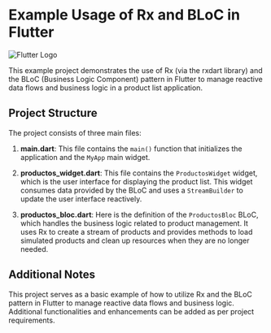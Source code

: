 # Example Usage of Rx and BLoC in Flutter

![Flutter Logo](https://flutter.dev/assets/flutter-lockup-4cb0ee072ab312e59784b518c3af61da70f3c26ec8d92c8b1df3456e1c6c63cb.png)

This example project demonstrates the use of Rx (via the rxdart library) and the BLoC (Business Logic Component) pattern in Flutter to manage reactive data flows and business logic in a product list application.

## Project Structure

The project consists of three main files:

1. **main.dart**: This file contains the `main()` function that initializes the application and the `MyApp` main widget.

2. **productos_widget.dart**: This file contains the `ProductosWidget` widget, which is the user interface for displaying the product list. This widget consumes data provided by the BLoC and uses a `StreamBuilder` to update the user interface reactively.

3. **productos_bloc.dart**: Here is the definition of the `ProductosBloc` BLoC, which handles the business logic related to product management. It uses Rx to create a stream of products and provides methods to load simulated products and clean up resources when they are no longer needed.

## Additional Notes

This project serves as a basic example of how to utilize Rx and the BLoC pattern in Flutter to manage reactive data flows and business logic. Additional functionalities and enhancements can be added as per project requirements.
